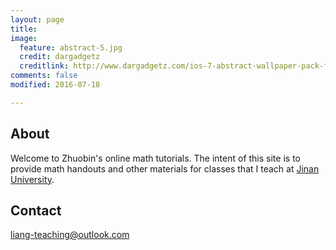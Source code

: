 ```yaml
---
layout: page
title: 
image:
  feature: abstract-5.jpg
  credit: dargadgetz
  creditlink: http://www.dargadgetz.com/ios-7-abstract-wallpaper-pack-for-iphone-5-and-ipod-touch-retina/
comments: false
modified: 2016-07-18

---
```


## About

Welcome to Zhuobin's online math tutorials. The intent of this site is to provide math handouts and other materials for classes that I teach at ﻿[Jinan University](http://www.jnu.edu.cn/).


## Contact

<a href="mailto:{{ site.owner.email }}"><i class="fa fa-fw fa-envelope"></i> liang-teaching@outlook.com</a>

